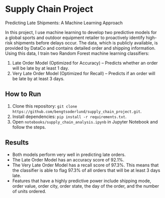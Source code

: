 # Supply Chain Project

Predicting Late Shipments: A Machine Learning Approach

In this project, I use machine learning to develop two predictive models for a global sports and outdoor equipment retailer to proactively identify high-risk shipments before delays occur. The data, which is publicly available, is provided by DataCo and contains detailed order and shipping information. Using this data, I train two Random Forest machine learning classifiers:

1. Late Order Model (Optimized for Accuracy) – Predicts whether an order will be late by at least 1 day.
2. Very Late Order Model (Optimized for Recall) – Predicts if an order will be late by at least 3 days.

## How to Run
1. Clone this repository: `git clone https://github.com/bengtsoderlund/supply_chain_project.git`.
2. Install dependencies: `pip install -r requirements.txt`.
3. Open `notebooks/supply_chain_analysis.ipynb` in Jupyter Notebook and follow the steps.

## Results
- Both models perform very well in predicting late orders.
- The Late Order Model has an accuracy score of 92.1%.
- The Very Late Order Model has a recall score of 97.3%. This means that the classifier is able to flag 97.3% of all orders that will be at least 3 days late.
- Features that have a highly predictive power include shipping mode, order value, order city, order state, the day of the order, and the number of units ordered.

